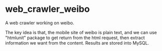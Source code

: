 # web_crawler_weibo

A web crawler working on weibo.

The key idea is that, the mobile site of weibo is plain text, and we can use "htmlunit" package to get return from the html request, then 
extract information we want from the content. Results are stored into MySQL.


